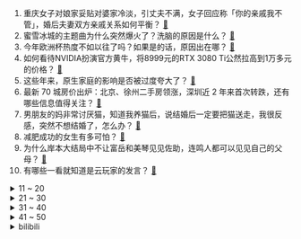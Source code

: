 1. 重庆女子对娘家妥贴对婆家冷淡，引丈夫不满，女子回应称「你的亲戚我不管」，婚后夫妻双方亲戚关系如何平衡？ [:link:](https://www.zhihu.com/question/465303509)
2. 蜜雪冰城的主题曲为什么突然爆火了？洗脑的原因是什么？ [:link:](https://www.zhihu.com/question/464996660)
3. 今年欧洲杯热度不如以往了吗？如果是的话，原因出在哪？ [:link:](https://www.zhihu.com/question/464561713)
4. 如何看待NVIDIA扮演官方黄牛，将8999元的RTX 3080 Ti公然拉高到1万多元的价格？ [:link:](https://www.zhihu.com/question/465351692)
5. 这些年来，原生家庭的影响是否被过度夸大了？ [:link:](https://www.zhihu.com/question/465550203)
6. 最新 70 城房价出炉：北京、徐州二手房领涨，深圳近 2 年来首次转跌，还有哪些信息值得关注？ [:link:](https://www.zhihu.com/question/465523037)
7. 男朋友的妈非常讨厌猫，知道我养猫后，说结婚后一定要把猫送走，我很反感，突然不想结婚了，怎么办？ [:link:](https://www.zhihu.com/question/458232041)
8. 减肥成功的女生有多可怕？ [:link:](https://www.zhihu.com/question/286406704)
9. 为什么岸本大结局中不让富岳和美琴见见佐助，连鸣人都可以见见自己的父母？ [:link:](https://www.zhihu.com/question/463875382)
10. 有哪些一看就知道是云玩家的发言？ [:link:](https://www.zhihu.com/question/458895664)
<details>
<summary>11 ~ 20</summary>

11. 老公相中了沃尔沃xc60，这车大家觉得好吗？ [:link:](https://www.zhihu.com/question/423496101)
12. 「清华毕业应聘保姆」涉嫌造假，公司被立案调查，有哪些值得关注的信息？ [:link:](https://www.zhihu.com/question/465302863)
13. 国足在2002世界杯后为何连续三届无缘十二强赛？那时的国足和现在比差在哪里？ [:link:](https://www.zhihu.com/question/465257051)
14. 神舟十二号飞船约用6.5小时完成空间站快速自主对接，这个速度有怎样的意义？为什么要实现快速对接？ [:link:](https://www.zhihu.com/question/465622134)
15. 被孤立了，明明自己什么都没做，但是在别人口中的版本就很十恶不赦，我应该怎么办？ [:link:](https://www.zhihu.com/question/462683611)
16. 张哲瀚真的爱读书吗？ [:link:](https://www.zhihu.com/question/464735151)
17. RNG 夏季赛首秀 1:2 爆冷不敌 OMG，如何评价这场比赛？ [:link:](https://www.zhihu.com/question/465769063)
18. 如何看待奥迪汽车计划2026年之后不再生产汽油轿车和柴油车？其他品牌会跟进吗？ [:link:](https://www.zhihu.com/question/465729299)
19. 准高三生现在400分努力学习明年高考能考650吗? [:link:](https://www.zhihu.com/question/464324966)
20. 如何看待库克称「安卓恶意软件数量是 iOS 的 47 倍」，所有应用程序在进入商店之前都经过审查？ [:link:](https://www.zhihu.com/question/465597634)
</details>
<details>
<summary>21 ~ 30</summary>

21. 青岛现两车追尾事故，后车司机抱娃下车持刀猛扎前车司机，她将面临哪些处罚？还有哪些信息值得关注？ [:link:](https://www.zhihu.com/question/465539331)
22. 如何评价 OCAT 上海馆展出的宋拓偷拍几千名女生并给她们排名的影像《校花》？ [:link:](https://www.zhihu.com/question/464804506)
23. 去除内脏脂肪，跑步是不是最好的方法？ [:link:](https://www.zhihu.com/question/427095682)
24. CBA 股东会投票通过下赛季全华班政策，如果落实将产生怎样的影响？ [:link:](https://www.zhihu.com/question/465741384)
25. 男子开车进三亚沙滩看海，车被淹人被罚，还有哪些细节值得关注？为什么会想到开车进沙滩？ [:link:](https://www.zhihu.com/question/465091122)
26. iPad pro 2021 是 618 大促买还是等暑假教育优惠送耳机？ [:link:](https://www.zhihu.com/question/455896469)
27. 为什么日本人不流行梳背头、油头? [:link:](https://www.zhihu.com/question/335817516)
28. 你有过违反餐厅礼仪而不自知的情况吗？ [:link:](https://www.zhihu.com/question/465084914)
29. 女生不会喜欢长的普通的男孩子吗？ [:link:](https://www.zhihu.com/question/463537285)
30. 如何看待刘作虎宣布一加与 OPPO 进行全面融合，并且一加将成为 OPPO 旗下的独立品牌？ [:link:](https://www.zhihu.com/question/465399919)
</details>
<details>
<summary>31 ~ 40</summary>

31. 如何看待618期间459个新品牌登顶细分行业「top1」，为什么越来越多的人喜欢新国货？ [:link:](https://www.zhihu.com/question/465576651)
32. 我要不要继续给喜欢的人发消息？ [:link:](https://www.zhihu.com/question/378353180)
33. 几千块的净水器是不是智商税？ [:link:](https://www.zhihu.com/question/312697336)
34. 2021 高考失利怎么办？ [:link:](https://www.zhihu.com/question/463989277)
35. 你对自由职业有着哪些遐想？是否为之努力过呢？ [:link:](https://www.zhihu.com/question/465140417)
36. 有哪些好看又不贵的日系风格短袖 T 恤推荐？ [:link:](https://www.zhihu.com/question/267880033)
37. 如何看待民政部要求加强「婚前指导」「婚前保健」「离婚辅导」？会带来哪些积极影响？ [:link:](https://www.zhihu.com/question/465732350)
38. 在你自学计算机的路上，哪些书籍对你的帮助最大? [:link:](https://www.zhihu.com/question/421913237)
39. 网络小说中写死主要人物会导致不好的观感吗？ [:link:](https://www.zhihu.com/question/465385434)
40. 神舟十二号载人飞船与核心舱成功对接，18 日安装无线 wifi 设备，航天员在太空可以上网？如何实现？ [:link:](https://www.zhihu.com/question/465721875)
</details>
<details>
<summary>41 ~ 50</summary>

41. 《白鹿原》中有哪些震撼你的细节？ [:link:](https://www.zhihu.com/question/414015136)
42. 如何看待《上古卷轴》迟迟不出 6 ？ [:link:](https://www.zhihu.com/question/428760134)
43. 中国的抹茶为什么唐宋之后就逐渐消失了？ [:link:](https://www.zhihu.com/question/22132630)
44. 如何看待宁德时代强制经理级别员工购买特斯拉 Model 3？ [:link:](https://www.zhihu.com/question/465498143)
45. 一个人在大城市生活着，没有朋友很孤独怎么办？ [:link:](https://www.zhihu.com/question/33276612)
46. 如何评价电影《了不起的老爸》？ [:link:](https://www.zhihu.com/question/452034545)
47. 2021年 618 有哪些电动车值得入手？ [:link:](https://www.zhihu.com/question/459895976)
48. 高考完后，我应该为填报志愿做哪些准备工作？ [:link:](https://www.zhihu.com/question/463900577)
49. 能给英语专业的学生一个你认为很重要的小建议吗？ [:link:](https://www.zhihu.com/question/376474755)
50. 你生活中的低落时刻是如何度过的？ [:link:](https://www.zhihu.com/question/463532570)
</details><details>
<summary>bilibili</summary>

1. 【老番茄】史上最骚杀手(番外篇①) [:link:](//www.bilibili.com/video/BV1Jw411f7cW)
2. 花整整一周时间制作梦寐以求的脆皮烤鸡，帅小伙终于成了！ [:link:](//www.bilibili.com/video/BV1m5411K7PH)
3. 在漫展cos艾伦问路人：为什么妈妈那天会被吃掉！？ [:link:](//www.bilibili.com/video/BV1So4y1y7ch)
4. 深入大凉山悬崖村，对比中美扶贫区别在哪？ [:link:](//www.bilibili.com/video/BV13v411W7B6)
5. 【唐诗逸x萨顶顶】舞若游龙，音如天籁，国家队神仙演绎！ [:link:](//www.bilibili.com/video/BV1Qb4y1d7N6)
6. 华农兄弟：兄弟遇到点小麻烦，帮他解决了，他很开心哦 [:link:](//www.bilibili.com/video/BV1dw411d7Bu)
7. 1.4W买了一个超大西瓜，150斤比人还重，两个人都抬不动 [:link:](//www.bilibili.com/video/BV12g411g7Xw)
8. 我承认这一口我有赌的成份。。。 [:link:](//www.bilibili.com/video/BV13w411o7uZ)
9. 历史时刻！中国人首次进入自己的空间站 [:link:](//www.bilibili.com/video/BV1QB4y1M7JJ)
10. 惊了！这地方真有坟头蹦迪的习俗【阅片无数Ⅱ 07】 [:link:](//www.bilibili.com/video/BV1Ro4y1y7R4)
<details>
<summary>11 ~ 20</summary>

11. 离谱！华语乐坛热爱105°C的你！ [:link:](//www.bilibili.com/video/BV1qw411Z7Zy)
12. 全网1000w粉丝UP主向粉丝求婚，她会答应吗？ [:link:](//www.bilibili.com/video/BV1ny4y1g7xq)
13. 阿 帕 奇 武 装 直 升 机【汽油桶快乐阴人流#13】 [:link:](//www.bilibili.com/video/BV1YK4y1u7AH)
14. 夹子音还能带电？ [:link:](//www.bilibili.com/video/BV1YX4y1A761)
15. 心机怪单曲《心疼哥哥》 全新版本 [:link:](//www.bilibili.com/video/BV1ov411p7Bw)
16. 赌两个硬币，你没吃过这样的扣肉！ [:link:](//www.bilibili.com/video/BV1sU4y157cM)
17. 第二次月考成绩公布！ [:link:](//www.bilibili.com/video/BV15v411W7ff)
18. 把蜜雪冰城改成古风 [:link:](//www.bilibili.com/video/BV1Zh411a7My)
19. 国家出手了：重点打击5类“饭圈”乱象！ [:link:](//www.bilibili.com/video/BV1gM4y1u7pt)
20. 【时代少年团】日常训练VLOG合集 [:link:](//www.bilibili.com/video/BV1Uo4y1y7pU)
</details>
<details>
<summary>21 ~ 30</summary>

21. 与30多斤的巨大红海鳗大战300回合，帅小伙胜出，出锅后太香了 [:link:](//www.bilibili.com/video/BV1H54y1H7NT)
22. 【凤凰传奇MV】预算不够的【我从草原来】 [:link:](//www.bilibili.com/video/BV1k54y1G7ts)
23. 真·电音 JOJO [:link:](//www.bilibili.com/video/BV1Uq4y1L7CF)
24. 【懂点儿啥】中国邮政心里的苦，你们知道吗？ [:link:](//www.bilibili.com/video/BV1nw411f7Yw)
25. 大家好，我是中岛美嘉，初到B站，请多多关照！ [:link:](//www.bilibili.com/video/BV1HV411s7Wi)
26. 我被裸聊勒索后，看我如何揪出背后的团伙 [:link:](//www.bilibili.com/video/BV1T64y1C7Uo)
27. 蜜雪冰城⚡京剧版⚡ [:link:](//www.bilibili.com/video/BV13w411o7Yn)
28. 锐不可挡：2021RNG春季赛暨季中冠军赛纪录片 [:link:](//www.bilibili.com/video/BV1o64y1X7HU)
29. 备孕9个月还没成功，我。。。。。。 [:link:](//www.bilibili.com/video/BV1bw411f7Nz)
30. 哒 咩 哟 ~ [:link:](//www.bilibili.com/video/BV1o64y167qq)
</details>
<details>
<summary>31 ~ 40</summary>

31. 别吃王思聪的瓜了，美国传来令人不安的消息，全球通胀要来了 [:link:](//www.bilibili.com/video/BV1D5411K7PR)
32. 普京怼美媒：你说中国将有4艘航母，美国有多少？我为什么要担心中国？ [:link:](//www.bilibili.com/video/BV1ro4y1y7ag)
33. 【暴走大事件第八季】10 胖胖本色出演诠释父爱如山倒，神秘大妈自曝身份雷翻王尼玛！（蓝） [:link:](//www.bilibili.com/video/BV1Dh411a7rX)
34. 我说00后的三观怎么这么正，原来是以前的动画的熏陶! [:link:](//www.bilibili.com/video/BV1pg411g7Tb)
35. 这些网站能颠覆你对“网页游戏”的认知！ [:link:](//www.bilibili.com/video/BV1dv411p7TA)
36. 在苏联抢劫是什么体验？【硬核狠人01】 [:link:](//www.bilibili.com/video/BV1qM4y1u79j)
37. 我--一个把黑虎阿福模仿到极致的JK [:link:](//www.bilibili.com/video/BV1Bh411a7at)
38. 来自100名艺术家100种不同的渲染方式！ [:link:](//www.bilibili.com/video/BV1s44y1B74X)
39. 女声日语版《热爱105°C的你》最甜日语填词❤️ [:link:](//www.bilibili.com/video/BV1jK4y197Au)
40. 9分国产神剧！孙红雷的最强黑老大之路！经典大戏《征服》第一期 [:link:](//www.bilibili.com/video/BV17U4y1G7Mk)
</details>
<details>
<summary>41 ~ 50</summary>

41. 结婚五年，第一次过结婚纪念日！【凭啥这么贵ep26-望江阁】 [:link:](//www.bilibili.com/video/BV1gM4y1u7Zo)
42. 【原神/MEME/温迪】HIP【温迪生贺】 [:link:](//www.bilibili.com/video/BV1eM4y1u7uR)
43. 一位科学家不小心把两滴有机汞滴在了她的手上，这是她的大脑发生的变化 [:link:](//www.bilibili.com/video/BV1sM4y1u7ER)
44. 热 爱 105 度 水 猴 子 [:link:](//www.bilibili.com/video/BV16o4y1y7Zq)
45. 我把智障穿搭拍出了日销破万的效果！ [:link:](//www.bilibili.com/video/BV1Mv411W7rF)
46. 【莓用良品】让我们一起重新定义bilibili小电视 [:link:](//www.bilibili.com/video/BV1vq4y1L7Bm)
47. 饮茶哥：总之！我要保住这份工！ [:link:](//www.bilibili.com/video/BV1654y1G7r8)
48. 《哈利波特·学院印象曲系列》霍格沃兹 [:link:](//www.bilibili.com/video/BV1zV411s7H5)
49. 一年瘦了120斤的秘密，我总结了X条减肥真相！ [:link:](//www.bilibili.com/video/BV16U4y157DU)
50. 【黑胶】周杰伦《夜的第七章》 史诗级神曲！暗黑三部曲之一！ [:link:](//www.bilibili.com/video/BV1vB4y1M74C)
</details>
<details>
<summary>51 ~ 60</summary>

51. 旗袍yyds [:link:](//www.bilibili.com/video/BV18o4y1k7Cd)
52. 快上车！还来得及！2021最强原创月，你少看了几部？【泛式】 [:link:](//www.bilibili.com/video/BV1ko4y1k7HA)
53. 【精彩集锦】4连胜！中国男足3比1击败叙利亚，挺进12强赛 [:link:](//www.bilibili.com/video/BV1WX4y1A7Ys)
54. 拜托三连了！这绝对是全B站最用心（没有之一）的PR公开课程，耗时千余小时开发！ [:link:](//www.bilibili.com/video/BV1K64y1r7pp)
55. “退钱哥”为国足应援 [:link:](//www.bilibili.com/video/BV1mf4y187M8)
56. 【第九图书馆】生化危机编年史第四期！浣熊市的终焉，一小时加长特别篇！生化危机2、生化危机3剧情梳理！ [:link:](//www.bilibili.com/video/BV1kK4y1u7k6)
57. 【夏日燃脂】如何在夏天脱胎换骨？学生党必备！ [:link:](//www.bilibili.com/video/BV1R5411K7vf)
58. 童年最难通关的双人游戏 最终结局究竟是什么？ [:link:](//www.bilibili.com/video/BV1Zo4y1y77C)
59. 155/100斤 小个子梨形身材挑战超性感辣妹裙 当场辣哭！ [:link:](//www.bilibili.com/video/BV1BK4y1u7Qw)
60. 【溜溜哥】一年之约！200W红旗H9开改！ [:link:](//www.bilibili.com/video/BV1Co4y1y7P2)
</details>
<details>
<summary>61 ~ 70</summary>

61. “super idol的笑容，都没你的甜...” [:link:](//www.bilibili.com/video/BV1hB4y1M7Z2)
62. 论无脸羊角的另类用途 [:link:](//www.bilibili.com/video/BV1my4y1u7VC)
63. 来！点赞破500就更新的碎碎念日常… [:link:](//www.bilibili.com/video/BV17B4y1M7Gs)
64. 装逼？炫富？从LPL幕后到图一乐UP主，LKS的什锦人生 我聊#2 [:link:](//www.bilibili.com/video/BV1Yo4y1k73S)
65. “我的猫好像网恋了” [:link:](//www.bilibili.com/video/BV1HX4y1A7cG)
66. ⚠️阴 间 蜜 雪 冰 城⚠️ [:link:](//www.bilibili.com/video/BV1cK4y197Co)
67. 【周深】《Vincent》《No Fear In My Heart》连唱 感觉耳朵在做按摩 [:link:](//www.bilibili.com/video/BV1LM4y1u7qp)
68. 【清华VLOG】毕业答辩全纪录！只答不辩，全程道歉？真实答辩现场来啦！ [:link:](//www.bilibili.com/video/BV1Co4y1k71x)
69. 咖啡机已经被我修好了 [:link:](//www.bilibili.com/video/BV18h411a7PS)
70. 江西2位“夺刀少年”，因救全车人错过高考，现在如何了？ [:link:](//www.bilibili.com/video/BV18B4y1M7DM)
</details>
<details>
<summary>71 ~ 80</summary>

71. ⚡国 际 悍 匪 的 陨 落⚡ [:link:](//www.bilibili.com/video/BV1mo4y1y77J)
72. 天 降 扳 手 [:link:](//www.bilibili.com/video/BV1S54y1G7aQ)
73. 【IGN】《塞尔达传说 旷野之息》续篇E3 2021先导预告 [:link:](//www.bilibili.com/video/BV14q4y1L7nB)
74. 二仙桥日语版真的太生草了哈哈哈哈哈哈哈哈哈哈哈哈哈哈哈哈哈哈哈哈哈哈哈哈哈哈哈哈哈哈 [:link:](//www.bilibili.com/video/BV1Bf4y187ow)
75. 【4K60帧独家上线B站】水下中国舞蹈《祈》纯享版！翩若惊鸿，婉若游龙！端午节河南又来炸场了！ [:link:](//www.bilibili.com/video/BV1kK4y137zm)
76. “你能说出中国的三个城市吗？”巴基斯坦小哥的回答亮了 [:link:](//www.bilibili.com/video/BV1HM4y1u718)
77. 【张哲瀚】多少人都在等他头发彻底长长...在娱乐圈大杀四方的那一天 [:link:](//www.bilibili.com/video/BV1754y1H7nL)
78. 如 果 《 亮 剑 》 要 拍 电 影.... [:link:](//www.bilibili.com/video/BV1gw411f7JU)
79. 家 乡 の 蜜 雪 冰 城 —— 日本分店 [:link:](//www.bilibili.com/video/BV1N54y1G79t)
80. 厨师长交作业“蒜蓉小龙虾”，惨遭伯爷吐槽味道安逸但毛多肉少 [:link:](//www.bilibili.com/video/BV1Jb4y1o7zD)
</details>
<details>
<summary>81 ~ 90</summary>

81. 探访中科院南海所的珊瑚实验室 [:link:](//www.bilibili.com/video/BV1Uy4y1u7x3)
82. 那一年，我被关进了闹鬼疯人院 [:link:](//www.bilibili.com/video/BV1v44y1B7Wf)
83. 云缨完整语音：这张嘴连曜都自愧不如！她甚至还要把主宰烤着吃！ [:link:](//www.bilibili.com/video/BV1qg411g7jH)
84. 【小高姐】薄皮馅饼 [:link:](//www.bilibili.com/video/BV14b4y1o7U8)
85. 123万硬币给盲人母亲带来的改变 [:link:](//www.bilibili.com/video/BV1dB4y1T7DJ)
86. 《老大爷模拟器》太讽刺了！！ [:link:](//www.bilibili.com/video/BV12h411a7AD)
87. 【1900】大决战风云再起，功德林名场面总动员《决战之后》精讲 上篇 [:link:](//www.bilibili.com/video/BV1y5411K7sD)
88. 天有不测风云 1.17极限生存 第四集 Hypixel SMP [:link:](//www.bilibili.com/video/BV1D64y1X7NN)
89. 你们问我为啥吃不胖？一个很容易长胖的美食博主一年到底经历了什么 [:link:](//www.bilibili.com/video/BV1Qb4y1d7S1)
90. 【罗云熙】全程高能！不要做挑战，惩罚竟然是跳宅舞？ [:link:](//www.bilibili.com/video/BV1x64y1r7Tr)
</details>
<details>
<summary>91 ~ 100</summary>

91. 睡桥洞一定要知道这些知识点！关键时刻能留一条小命 [:link:](//www.bilibili.com/video/BV1Eg411g7bt)
92. 【喵☆酱】温迪生贺-读信 [:link:](//www.bilibili.com/video/BV18K4y1u7gT)
93. 到最后才发现，我的对手不只是黄嘉欣 [:link:](//www.bilibili.com/video/BV1FK4y1G7rt)
94. 当大爷开口时，没有一个冤种是无辜的！ [:link:](//www.bilibili.com/video/BV1oh411a7yA)
95. 高能反转！尔虞我诈堪称监狱版权游，《越狱》第三季大结局11-13 [:link:](//www.bilibili.com/video/BV1tB4y1M7bX)
96. 剧TOP：23万人打出9.2高分，韩国刑侦悬疑剧的天花板《信号》（第一回） [:link:](//www.bilibili.com/video/BV1Hy4y1g7r1)
97. 【刘谦魔术课】我变的不算真正的魔术？！ [:link:](//www.bilibili.com/video/BV1Mv411W7n6)
98. 不好意思 内娱选秀唯一甜C就是这么稳 INTO1刘宇《山河图》直拍 [:link:](//www.bilibili.com/video/BV1VV411s7tE)
99. 《国 产 烂 片 编 剧 内 卷 指 南 》 [:link:](//www.bilibili.com/video/BV1ch411Y7R2)
100. 【在劫难逃】国货之光席卷四国海外热榜?姐姐手下留情 [:link:](//www.bilibili.com/video/BV1gy4y1g7Sb)
</details></details>
